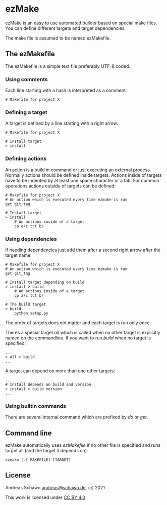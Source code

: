 ezMake
=========
ezMake is an easy to use automated builder based on special make files.
You can define different targets and target dependencies.

The make file is assumed to be named ezMakefile.

The ezMakefile
--------------
The ezMakefile is a simple text file preferably  UTF-8 coded.

### Using comments
Each line starting with a hash is interpreted as a comment:

    # Makefile for project X

### Defining a target
A target is defined by a line starting with a right arrow:

    # Makefile for project X
    
    # Install target
    > install
    
### Defining actions
An action is a build in command or just executing an external process.
Normally actions should be defined inside targets. Actions inside of targets 
have to be indented by at least one space character or a tab.
For common operations actions outside of targets can be defined:

    # Makefile for project X
    # An action which is executed every time ezmake is run
    get git_tag
    
    # Install target
    > install
        # An actions inside of a target
        cp a/c.tct b/

### Using dependencies
If needing dependencies just add them after a second right arrow after the target name:

    # Makefile for project X
    # An action which is executed every time ezmake is run
    get git_tag
    
    # Install target depending on build
    > install > build
        # An actions inside of a target
        cp a/c.tct b/
        
    # The build target
    > build
        python setup.py
    
The order of targets does not matter and each target is run only once.

Theres a special target *all* which is called when no other target is explicitly named  on the commandline.
If you want to run *build* when no target is specified:

    ...
    > all > build
    ...
    
A target can depend on more than one other targets:

    ...
    # Install depends on build and version
    > install > build version
    ...
    
### Using builtin commands
There are several internal command which are prefixed by *do* or *get*.

Command line
------------
ezMake automatically uses *ezMakefile* if no other file is specified and runs target all 
(and the target it depends on).

    ezmake [-f MAKEFILE] [TARGET]

License
-------
Andreas Schawo <andreas@schawo.de>, (c) 2021

This work is licensed under [CC BY 4.0](https://creativecommons.org/licenses/by/4.0/)
